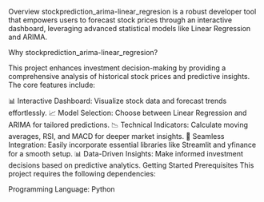 Overview
stockprediction_arima-linear_regresion is a robust developer tool that empowers users to forecast stock prices through an interactive dashboard, leveraging advanced statistical models like Linear Regression and ARIMA.

Why stockprediction_arima-linear_regresion?

This project enhances investment decision-making by providing a comprehensive analysis of historical stock prices and predictive insights. The core features include:

📊 Interactive Dashboard: Visualize stock data and forecast trends effortlessly.
📈 Model Selection: Choose between Linear Regression and ARIMA for tailored predictions.
📉 Technical Indicators: Calculate moving averages, RSI, and MACD for deeper market insights.
🔗 Seamless Integration: Easily incorporate essential libraries like Streamlit and yfinance for a smooth setup.
📊 Data-Driven Insights: Make informed investment decisions based on predictive analytics.
Getting Started
Prerequisites
This project requires the following dependencies:

Programming Language: Python

